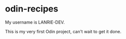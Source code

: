 # odin-recipes

My username is LANRIE-DEV.

This is my very first Odin project, can't wait to get it done.
